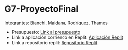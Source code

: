 # G7-ProyectoFinal
Integrantes: Bianchi, Maidana, Rodríguez, Thames

* Presupuesto: <a href="presupuesto.md"> Link al presupuesto </a>
* Link a aplicación corriendo en Replit: <a href="https://grupo7-proyectofinal.agustinathames.repl.co/"> Aplicación Replit </a> 
* Link a repositorio replit: <a href="https://github.com/PioIX/Grupo7-ProyectoFinal-replit"> Repositorio Replit </a> 
